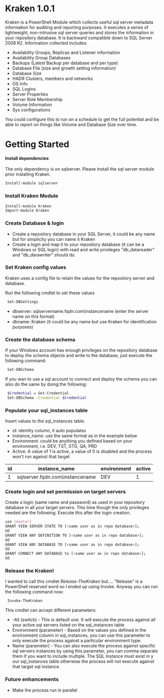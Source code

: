 # Kraken 1.0.1

Kraken is a PowerShell Module which collects useful sql server metadata information for auditing and reporting purposes. It executes a series of lightweight, non-intrusive sql server queries and stores the information in your repository database. It is backward compatible down to SQL Server 2008 R2. Information collected includes:

  - Availability Groups, Replicas and Listener information
  - Availability Group Databases
  - Backups (Latest Backup per database and per type)
  - Database File (size and growth setting information)
  - Database Size
  - HADR Clusters, members and networks
  - OS Info
  - SQL Logins
  - Server Properties
  - Server Role Membership
  - Volume Information
  - Sys configurations
 
You could configure this to run on a schedule to get the full potential and be able to report on things like Volume and Database Size over time.

# Getting Started
 
#### Install dependencies

The only dependency is on sqlserver. Please install the sql server module prior installing Kraken.

```sh
Install-module sqlserver
```

### Install Kraken Module

```sh
Install-module Kraken
Import-module Kraken
```

### Create Database & login

  - Create a repository database in your SQL Server, it could be any name but for simplicity you can name it Kraken
  - Create a login and map it to your repository database (it can be a Windows or SQL login) with read and write privileges "db_datareader" and "db_darawriter" should do. 

### Set Kraken config values

Kraken uses a config file to retain the values for the repository server and database.

Run the following cmdlet to set these values

```sh
 Set-DBSettings
```

- dbserver: sqlservername.fqdn.com\instancename (enter the server name on this format)
- dbname: Kraken (it could be any name but use Kraken for identification purposes)

### Create the database schema

If your Windows account has enough privileges on the repository database to deploy the schema objects and write to the database, just execute the following command:

```sh
 Set-DBSchema
```

If you wan to use a sql account to connect and deploy the schema you can also do the same by doing the following:

```sh
 $Credential = Get-Credential
 Set-DBSchema -Credential $Credential
```

### Populate your sql_instances table

Insert values to the sql_instances table.

- id: identity column, it auto populates
- instance_name: use the same format as in the example below
- Environment: could be anything you defined based on your environment, i.e. DEV, TST, STG, QA, PRD
- Active: A value of 1 is active, a value of 0 is disabled and the process won't run against that target

| id | instance_name | environment | active |
| ------ | ------ |------ | ------ |
| 1 | sqlserver.fqdn.com\instancename | DEV | 1

### Create login and set permission on target servers

Create a login (same name and password) as used in your repository database in all your target servers. This time though the only privileges needed are the following. Execute this after the login creation.

```sh
use [master]
GRANT VIEW SERVER STATE TO [<same user as in repo database>];
GO
GRANT VIEW ANY DEFINITION TO [<same user as in repo database>];
GO
GRANT VIEW ANY DATABASE TO [<same user as in repo database>];
GO
GRANT CONNECT ANY DATABASE to [<same user as in repo database>];
GO 
```

### Release the Kraken!

I wanted to call this cmdlet *Release-TheKraken* but.... "Release" is a PowerShell reserved word so I ended up using Invoke. Anyway you can run the following command now:

```sh
 Invoke-TheKraken
```

This cmdlet can accept different parameters:

- -All (switch) - This is default one. It will execute the process against all your active sql servers listed on the sql_instances table
- Environment (parameter) - Based on the values you defined in the environment column in sql_instances, you can use this parameter to only execute the process against a particular environment type. 
- Name (parameter) - You can also execute the process against specific sql servers instances by using this parameter, you can comma separate them if you want to include multiple. The SQL Instance must exist in y our sql_instances table otherwise the process will not execute against that target sql instance.

### Future enhancements

 - Make the process run in parallel
